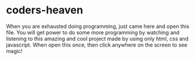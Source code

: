 # coders-heaven
When you are exhausted doing programming, just came here and open this file.
You will get power to do some more programming by watching and listening to this amazing and cool project made by using only html, css and javascript.
When open this once, then click anywhere on the screen to see magic!
